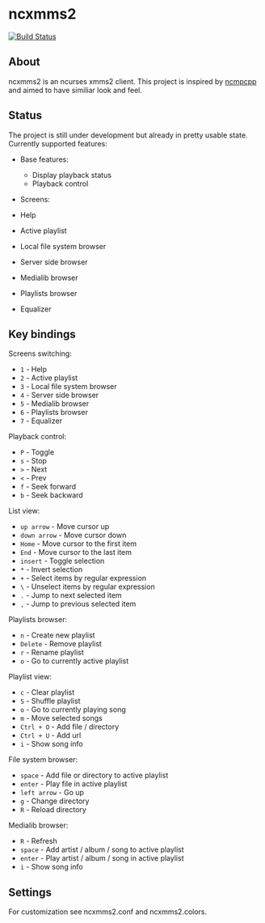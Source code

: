 # ncxmms2

[![Build Status](https://travis-ci.org/pkunavin/ncxmms2.svg?branch=master)](https://travis-ci.org/pkunavin/ncxmms2)

## About
ncxmms2 is an ncurses xmms2 client. This project is inspired by
[ncmpcpp](http://ncmpcpp.rybczak.net/) and aimed to have similiar look and feel.

## Status
The project is still under development but already in pretty usable state.
Currently supported features:
 * Base features:
   * Display playback status
   * Playback control
 
  
 * Screens:
  * Help
  * Active playlist
  * Local file system browser
  * Server side browser
  * Medialib browser
  * Playlists browser
  * Equalizer

## Key bindings
Screens switching:
 * `1` - Help 
 * `2` - Active playlist
 * `3` - Local file system browser
 * `4` - Server side browser
 * `5` - Medialib browser
 * `6` - Playlists browser
 * `7` - Equalizer
  
Playback control:
 * `P` - Toggle
 * `s` - Stop
 * `>` - Next
 * `<` - Prev
 * `f` - Seek forward
 * `b` - Seek backward

List view:
 * `up arrow` - Move cursor up
 * `down arrow` - Move cursor down
 * `Home` - Move cursor to the first item
 * `End` - Move cursor to the last item
 * `insert` - Toggle selection
 * `*` - Invert selection
 * `+` - Select items by regular expression
 * `\` - Unselect items by regular expression
 * `.` - Jump to next selected item
 * `,` - Jump to previous selected item
  
Playlists browser:
 * `n` - Create new playlist
 * `Delete` - Remove playlist
 * `r` - Rename playlist
 * `o` - Go to currently active playlist
  
Playlist view:
 * `c` - Clear playlist
 * `S` - Shuffle playlist
 * `o` - Go to currently playing song
 * `m` - Move selected songs
 * `Ctrl + O` - Add file / directory
 * `Ctrl + U` - Add url
 * `i` - Show song info
  
File system browser:
 * `space` - Add file or directory to active playlist
 * `enter` - Play file in active playlist
 * `left arrow` - Go up
 * `g` - Change directory
 * `R` - Reload directory
 
Medialib browser:
 * `R` - Refresh
 * `space` - Add artist / album / song to active playlist
 * `enter` - Play artist / album / song in active playlist
 * `i` - Show song info

## Settings
For customization see ncxmms2.conf and ncxmms2.colors.